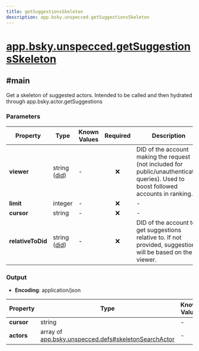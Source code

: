 ```yaml
---
title: getSuggestionsSkeleton
description: app.bsky.unspecced.getSuggestionsSkeleton
---
```


# [app.bsky.unspecced.getSuggestionsSkeleton](https://github.com/myConsciousness/atproto.dart/blob/main/lexicons/app/bsky/unspecced/getSuggestionsSkeleton.json)

## #main

Get a skeleton of suggested actors. Intended to be called and then hydrated through app.bsky.actor.getSuggestions

### Parameters

| Property | Type | Known Values | Required | Description |
| --- | --- | --- | :---: | --- |
| **viewer** | string ([did](https://atproto.com/specs/did)) | - | ❌ | DID of the account making the request (not included for public/unauthenticated queries). Used to boost followed accounts in ranking. |
| **limit** | integer | - | ❌ | - |
| **cursor** | string | - | ❌ | - |
| **relativeToDid** | string ([did](https://atproto.com/specs/did)) | - | ❌ | DID of the account to get suggestions relative to. If not provided, suggestions will be based on the viewer. |

### Output

- **Encoding**: application/json

| Property | Type | Known Values | Required | Description |
| --- | --- | --- | :---: | --- |
| **cursor** | string | - | ❌ | - |
| **actors** | array of [app.bsky.unspecced.defs#skeletonSearchActor](../../../../lexicons/app/bsky/unspecced/defs.md#skeletonsearchactor) | - | ✅ | - |
